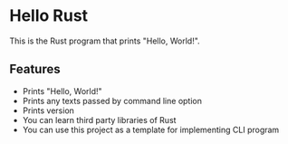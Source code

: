 # Hello Rust

This is the Rust program that prints "Hello, World!".

## Features

- Prints "Hello, World!"
- Prints any texts passed by command line option
- Prints version
- You can learn third party libraries of Rust
- You can use this project as a template for implementing CLI program
